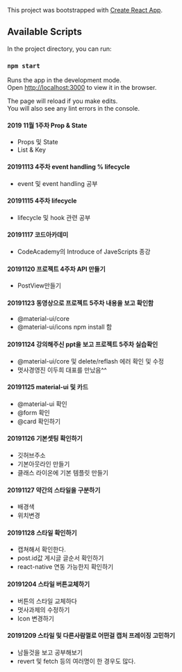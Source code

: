 This project was bootstrapped with [Create React App](https://github.com/facebook/create-react-app).

## Available Scripts

In the project directory, you can run:

### `npm start`

Runs the app in the development mode.<br />
Open [http://localhost:3000](http://localhost:3000) to view it in the browser.

The page will reload if you make edits.<br />
You will also see any lint errors in the console.


#### 2019 11월 1주차 Prop & State

- Props 및 State
- List & Key

#### 20191113 4주차 event handling % lifecycle

- event 및 event handling 공부

#### 20191115 4주차 lifecycle

- lifecycle 및 hook 관련 공부

#### 20191117 코드아카데미

- CodeAcademy의 Introduce of JaveScripts 종강


#### 20191120 프로젝트 4주차 API 만들기

- PostView만들기

#### 20191123 동영상으로 프로젝트 5주차 내용을 보고 확인함 

- @material-ui/core
- @material-ui/icons npm install 함

#### 20191124 강의해주신 ppt을 보고 프로젝트 5주차 실습확인 

- @material-ui/core 및 delete/reflash 에러 확인 및 수정
- 멋사경영진 이두희 대표를 만났음^^

#### 20191125 material-ui 및 카드

- @material-ui 확인
- @form 확인
- @card 확인하기

#### 20191126 기본셋팅 확인하기

- 깃허브주소
- 기본아웃라인 만들기
- 클래스 라이온에 기본 템플릿 만들기


#### 20191127 약간의 스타일을 구분하기
- 배경색
- 위치변경

#### 20191128 스타일 확인하기
- 캡쳐해서 확인한다.
- post.id값 게시글 글순서 확인하기
- react-native 연동 가능한지 확인하기

#### 20191204 스타일 버튼교체하기

- 버튼의 스타일 교체하다
- 멋사과제의 수정하기
- Icon 변경하기

#### 20191209 스타일 및 다른사람껄로 어떤걸 캡처 프레이징 고민하기
- 남들것을 보고 공부해보기
- revert 및 fetch 등의 여러명이 한 경우도 많다.
